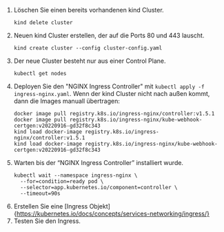 1. Löschen Sie einen bereits vorhandenen kind Cluster.
   ```
   kind delete cluster
   ```
2. Neuen kind Cluster erstellen, der auf die Ports 80 und 443 lauscht.
   ```
   kind create cluster --config cluster-config.yaml
   ```
3. Der neue Cluster besteht nur aus einer Control Plane.
   ```
   kubectl get nodes
   ```
4. Deployen Sie den "NGINX Ingress Controller" mit `kubectl apply -f ingress-nginx.yaml`.
   Wenn der kind Cluster nicht nach außen kommt, dann die Images manuall übertragen: 
   ```
   docker image pull registry.k8s.io/ingress-nginx/controller:v1.5.1
   docker image pull registry.k8s.io/ingress-nginx/kube-webhook-certgen:v20220916-gd32f8c343
   kind load docker-image registry.k8s.io/ingress-nginx/controller:v1.5.1
   kind load docker-image registry.k8s.io/ingress-nginx/kube-webhook-certgen:v20220916-gd32f8c343
   ```
5. Warten bis der “NGINX Ingress Controller” installiert wurde.
   ```
   kubectl wait --namespace ingress-nginx \
     --for=condition=ready pod \
     --selector=app.kubernetes.io/component=controller \
     --timeout=90s
   ```
6. Erstellen Sie eine [Ingress Objekt]{https://kubernetes.io/docs/concepts/services-networking/ingress/}
7. Testen Sie den Ingress.

